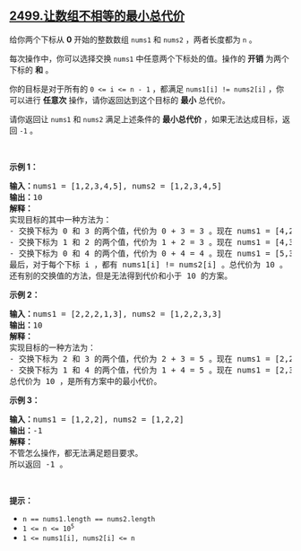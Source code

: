 ## [2499.让数组不相等的最小总代价](https://leetcode.cn/problems/minimum-total-cost-to-make-arrays-unequal/)
<p>给你两个下标从 <strong>0</strong>&nbsp;开始的整数数组&nbsp;<code>nums1</code>&nbsp;和&nbsp;<code>nums2</code>&nbsp;，两者长度都为&nbsp;<code>n</code>&nbsp;。</p>

<p>每次操作中，你可以选择交换 <code>nums1</code>&nbsp;中任意两个下标处的值。操作的 <strong>开销</strong>&nbsp;为两个下标的 <strong>和</strong>&nbsp;。</p>

<p>你的目标是对于所有的 <code>0 &lt;= i &lt;= n - 1</code>&nbsp;，都满足&nbsp;<code>nums1[i] != nums2[i]</code>&nbsp;，你可以进行 <strong>任意次</strong>&nbsp;操作，请你返回达到这个目标的 <strong>最小</strong>&nbsp;总代价。</p>

<p>请你返回让<em>&nbsp;</em><code>nums1</code> 和&nbsp;<code>nums2</code><em>&nbsp;</em>满足上述条件的 <strong>最小总代价</strong> ，如果无法达成目标，返回&nbsp;<code>-1</code>&nbsp;。</p>

<p>&nbsp;</p>

<p><strong>示例 1：</strong></p>

<pre>
<b>输入：</b>nums1 = [1,2,3,4,5], nums2 = [1,2,3,4,5]
<b>输出：</b>10
<b>解释：</b>
实现目标的其中一种方法为：
- 交换下标为 0 和 3 的两个值，代价为 0 + 3 = 3 。现在 nums1 = [4,2,3,1,5] 。
- 交换下标为 1 和 2 的两个值，代价为 1 + 2 = 3 。现在 nums1 = [4,3,2,1,5] 。
- 交换下标为 0 和 4 的两个值，代价为 0 + 4 = 4 。现在 nums1 = [5,3,2,1,4] 。
最后，对于每个下标 i ，都有 nums1[i] != nums2[i] 。总代价为 10 。
还有别的交换值的方法，但是无法得到代价和小于 10 的方案。
</pre>

<p><strong>示例 2：</strong></p>

<pre>
<b>输入：</b>nums1 = [2,2,2,1,3], nums2 = [1,2,2,3,3]
<b>输出：</b>10
<b>解释：</b>
实现目标的一种方法为：
- 交换下标为 2 和 3 的两个值，代价为 2 + 3 = 5 。现在 nums1 = [2,2,1,2,3] 。
- 交换下标为 1 和 4 的两个值，代价为 1 + 4 = 5 。现在 nums1 = [2,3,1,2,2] 。
总代价为 10 ，是所有方案中的最小代价。
</pre>

<p><strong>示例 3：</strong></p>

<pre>
<b>输入：</b>nums1 = [1,2,2], nums2 = [1,2,2]
<b>输出：</b>-1
<b>解释：</b>
不管怎么操作，都无法满足题目要求。
所以返回 -1 。
</pre>

<p>&nbsp;</p>

<p><strong>提示：</strong></p>

<ul>
	<li><code>n == nums1.length == nums2.length</code></li>
	<li><code>1 &lt;= n &lt;= 10<sup>5</sup></code></li>
	<li><code>1 &lt;= nums1[i], nums2[i] &lt;= n</code></li>
</ul>
